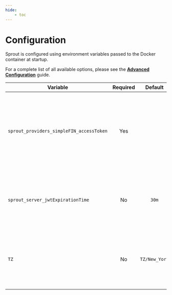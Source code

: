 ```yaml
---
hide:
    - toc
---
```


<style>
.md-content__inner table td:first-child,
.md-content__inner table td:nth-child(3) {
  white-space: nowrap;
}
</style>

# Configuration

Sprout is configured using environment variables passed to the Docker container at startup.

For a complete list of all available options, please see the **[Advanced Configuration](../developer/configuration.md)** guide.

| Variable                                 | Required |    Default    | Description                                                                                                                                               |
| ---------------------------------------- | :------: | :-----------: | --------------------------------------------------------------------------------------------------------------------------------------------------------- |
| `sprout_providers_simpleFIN_accessToken` |   Yes    |               | Your access token URL for [SimpleFIN Bridge](https://beta-bridge.simplefin.org/), which is used to connect to your bank accounts securely.                |
| `sprout_server_jwtExpirationTime`        |    No    |     `30m`     | The duration for which a login session remains valid. Examples: `24h`, `30d`.                                                                             |
| `TZ`                                     |    No    | `TZ/New_York` | Sets the timezone for the container. A [list of valid TZ values](https://en.wikipedia.org/wiki/List_of_tz_database_time_zones) is available on Wikipedia. |
